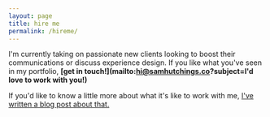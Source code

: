 ```yaml
---
layout: page
title: hire me
permalink: /hireme/
---
```


I'm currently taking on passionate new clients looking to boost their communications or discuss experience design. If you like what you've seen in my portfolio, <strong>[get in touch!](mailto:hi@samhutchings.co?subject=I'd love to work with you!)</strong>

If you'd like to know a little more about what it's like to work with me, [I've written a blog post about that.](http://samhutchings.co/thought/lets-be-honest-about-this/)